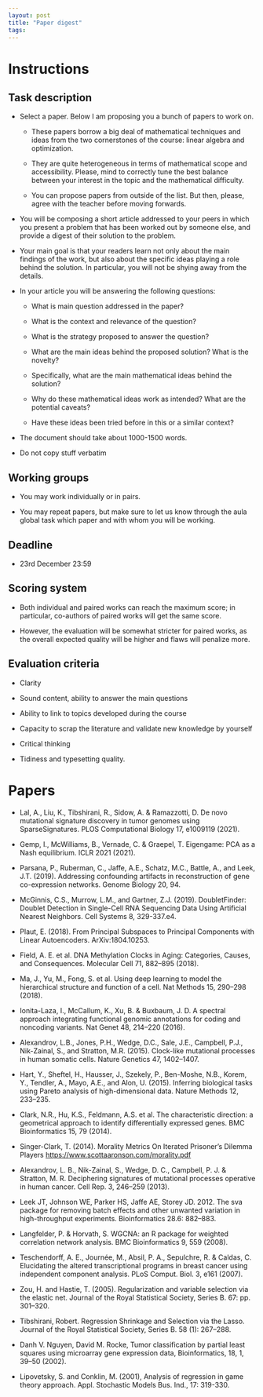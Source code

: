 ```yaml
---
layout: post
title: "Paper digest"
tags:
---
```



# Instructions


## Task description

* Select a paper. Below I am proposing you a bunch of papers to work on.

    * These papers borrow a big deal of mathematical techniques and ideas from the two cornerstones of the course: linear algebra and optimization. 

    * They are quite heterogeneous in terms of mathematical scope and accessibility. Please, mind to correctly tune the best balance between your interest 
in the topic and the mathematical difficulty.

    * You can propose papers from outside of the list. But then, please, agree with the teacher before moving forwards.

* You will be composing a short article addressed to your peers in which you present a problem that has been worked out by someone else, 
and provide a digest of their solution to the problem.

* Your main goal is that your readers learn not only about the main findings of the work, but also about the specific ideas playing a role behind the solution. In particular, you will not be shying away from the details.

* In your article you will be answering the following questions:

    * What is main question addressed in the paper?

    * What is the context and relevance of the question?

    * What is the strategy proposed to answer the question?

    * What are the main ideas behind the proposed solution? What is the novelty?

    * Specifically, what are the main mathematical ideas behind the solution?

    * Why do these mathematical ideas work as intended? What are the potential caveats?

    * Have these ideas been tried before in this or a similar context?

* The document should take about 1000-1500 words.

* Do not copy stuff verbatim

## Working groups

* You may work individually or in pairs.

* You may repeat papers, but make sure to let us know through the aula global task which paper and with whom you will be working.


## Deadline

* 23rd December 23:59



## Scoring system

* Both individual and paired works can reach the maximum score; in particular, co-authors of paired works will get the same score.

* However, the evaluation will be somewhat stricter for paired works, as the overall expected quality
 will be higher and flaws will penalize more.


## Evaluation criteria

* Clarity

* Sound content, ability to answer the main questions

* Ability to link to topics developed during the course

* Capacity to scrap the literature and validate new knowledge by yourself

* Critical thinking

* Tidiness and typesetting quality.


# Papers

- Lal, A., Liu, K., Tibshirani, R., Sidow, A. & Ramazzotti, D. De novo mutational signature discovery in tumor genomes using SparseSignatures. PLOS Computational Biology 17, e1009119 (2021).

- Gemp, I., McWilliams, B., Vernade, C. & Graepel, T. Eigengame: PCA as a Nash equilibrium. ICLR 2021 (2021).

- Parsana, P., Ruberman, C., Jaffe, A.E., Schatz, M.C., Battle, A., and Leek, J.T. (2019). Addressing confounding artifacts in reconstruction of gene co-expression networks. Genome Biology 20, 94.

- McGinnis, C.S., Murrow, L.M., and Gartner, Z.J. (2019). DoubletFinder: Doublet Detection in Single-Cell RNA Sequencing Data Using Artificial Nearest Neighbors. Cell Systems 8, 329-337.e4.

- Plaut, E. (2018). From Principal Subspaces to Principal Components with Linear Autoencoders. ArXiv:1804.10253. 

- Field, A. E. et al. DNA Methylation Clocks in Aging: Categories, Causes, and Consequences. Molecular Cell 71, 882–895 (2018).

- Ma, J., Yu, M., Fong, S. et al. Using deep learning to model the hierarchical structure and function of a cell. Nat Methods 15, 290–298 (2018).

- Ionita-Laza, I., McCallum, K., Xu, B. & Buxbaum, J. D. A spectral approach integrating functional genomic annotations for coding and noncoding variants. Nat Genet 48, 214–220 (2016).

- Alexandrov, L.B., Jones, P.H., Wedge, D.C., Sale, J.E., Campbell, P.J., Nik-Zainal, S., and Stratton, M.R. (2015). Clock-like mutational processes in human somatic cells. Nature Genetics 47, 1402–1407.

- Hart, Y., Sheftel, H., Hausser, J., Szekely, P., Ben-Moshe, N.B., Korem, Y., Tendler, A., Mayo, A.E., and Alon, U. (2015). Inferring biological tasks using Pareto analysis of high-dimensional data. Nature Methods 12, 233–235.

- Clark, N.R., Hu, K.S., Feldmann, A.S. et al. The characteristic direction: a geometrical approach to identify differentially expressed genes. BMC Bioinformatics 15, 79 (2014).

- Singer-Clark, T. (2014). Morality Metrics On Iterated Prisoner’s Dilemma Players https://www.scottaaronson.com/morality.pdf

- Alexandrov, L. B., Nik-Zainal, S., Wedge, D. C., Campbell, P. J. & Stratton, M. R. Deciphering signatures of mutational processes operative in human cancer. Cell Rep. 3, 246–259 (2013).

- Leek JT, Johnson WE, Parker HS, Jaffe AE, Storey JD. 2012. The sva package for removing batch effects and other unwanted variation in high-throughput experiments. Bioinformatics 28.6: 882–883.

- Langfelder, P. & Horvath, S. WGCNA: an R package for weighted correlation network analysis. BMC Bioinformatics 9, 559 (2008).

- Teschendorff, A. E., Journée, M., Absil, P. A., Sepulchre, R. & Caldas, C. Elucidating the altered transcriptional programs in breast cancer using independent component analysis. PLoS Comput. Biol. 3, e161 (2007).

- Zou, H. and Hastie, T. (2005). Regularization and variable selection via the elastic net. Journal of the Royal Statistical Society, Series B. 67: pp. 301–320.

- Tibshirani, Robert. Regression Shrinkage and Selection via the Lasso. Journal of the Royal Statistical Society, Series B. 58 (1): 267–288.

- Danh V. Nguyen, David M. Rocke, Tumor classification by partial least squares using microarray gene expression data, Bioinformatics, 18, 1, 39–50 (2002).

- Lipovetsky, S. and Conklin, M. (2001), Analysis of regression in game theory approach. Appl. Stochastic Models Bus. Ind., 17: 319-330.

